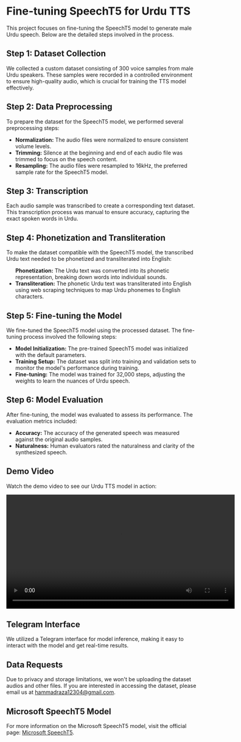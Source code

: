 <body>
    <h1>Fine-tuning SpeechT5 for Urdu TTS</h1>
    <p>This project focuses on fine-tuning the SpeechT5 model to generate male Urdu speech. Below are the detailed steps involved in the process.</p>
 <h2>Step 1: Dataset Collection</h2>
  <p>We collected a custom dataset consisting of 300 voice samples from male Urdu speakers. These samples were recorded in a controlled environment to ensure high-quality audio, which is crucial for training the TTS model effectively.</p>
 <h2>Step 2: Data Preprocessing</h2>
    <p>To prepare the dataset for the SpeechT5 model, we performed several preprocessing steps:</p>
    <ul>
        <li><strong>Normalization:</strong> The audio files were normalized to ensure consistent volume levels.</li>
        <li><strong>Trimming:</strong> Silence at the beginning and end of each audio file was trimmed to focus on the speech content.</li>
        <li><strong>Resampling:</strong> The audio files were resampled to 16kHz, the preferred sample rate for the SpeechT5 model.</li>
    </ul>
   <h2>Step 3: Transcription</h2>
    <p>Each audio sample was transcribed to create a corresponding text dataset. This transcription process was manual to ensure accuracy, capturing the exact spoken words in Urdu.</p>
    <h2>Step 4: Phonetization and Transliteration</h2>
    <p>To make the dataset compatible with the SpeechT5 model, the transcribed Urdu text needed to be phonetized and transliterated into English:</p>
    <ul
    <li><strong>Phonetization:</strong> The Urdu text was converted into its phonetic representation, breaking down words into individual sounds.</li>
    <li><strong>Transliteration:</strong> The phonetic Urdu text was transliterated into English using web scraping techniques to map Urdu phonemes to English characters.</li> </ul>
    <h2>Step 5: Fine-tuning the Model</h2>
    <p>We fine-tuned the SpeechT5 model using the processed dataset. The fine-tuning process involved the following steps:</p>
    <ul>
    <li><strong>Model Initialization:</strong> The pre-trained SpeechT5 model was initialized with the default parameters.</li>
    <li><strong>Training Setup:</strong> The dataset was split into training and validation sets to monitor the model's performance during training.</li>
    <li><strong>Fine-tuning:</strong> The model was trained for 32,000 steps, adjusting the weights to learn the nuances of Urdu speech.</li>
    </ul>
<h2>Step 6: Model Evaluation</h2>
<p>After fine-tuning, the model was evaluated to assess its performance. The evaluation metrics included:</p>
<ul>
<li><strong>Accuracy:</strong> The accuracy of the generated speech was measured against the original audio samples.</li>
<li><strong>Naturalness:</strong> Human evaluators rated the naturalness and clarity of the synthesized speech.</li>
</ul>
<h2>Demo Video</h2>
    <p>Watch the demo video to see our Urdu TTS model in action:</p>
    <video width="600" controls>
        <source src="WorkingDemo.mp4" type="video/mp4">
        Your browser does not support the video tag.
    </video>
    <h2>Telegram Interface</h2>
    <p>We utilized a Telegram interface for model inference, making it easy to interact with the model and get real-time results.</p>
    <h2>Data Requests</h2>
    <p>Due to privacy and storage limitations, we won't be uploading the dataset audios and other files. If you are interested in accessing the dataset, please email us at <a href="mailto:hammadraza12304@gmail.com">hammadraza12304@gmail.com</a>.</p>
<h2>Microsoft SpeechT5 Model</h2>
    <p>For more information on the Microsoft SpeechT5 model, visit the official page: <a href="https://github.com/microsoft/SpeechT5">Microsoft SpeechT5</a>.</p>
</body>
